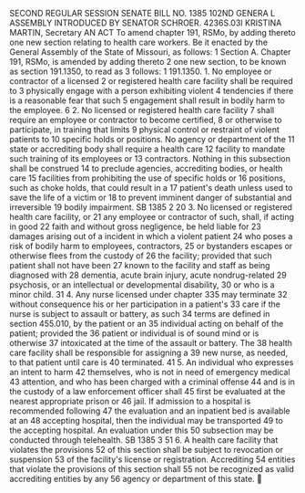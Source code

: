 SECOND REGULAR SESSION
SENATE BILL NO. 1385
102ND GENERA L ASSEMBLY
INTRODUCED BY SENATOR SCHROER.
4236S.03I KRISTINA MARTIN, Secretary
AN ACT
To amend chapter 191, RSMo, by adding thereto one new section relating to health care workers.
Be it enacted by the General Assembly of the State of Missouri, as follows:
1 Section A. Chapter 191, RSMo, is amended by adding thereto
2 one new section, to be known as section 191.1350, to read as
3 follows:
1 191.1350. 1. No employee or contractor of a licensed
2 or registered health care facility shall be required to
3 physically engage with a person exhibiting violent
4 tendencies if there is a reasonable fear that such
5 engagement shall result in bodily harm to the employee.
6 2. No licensed or registered health care facility
7 shall require an employee or contractor to become certified,
8 or otherwise to participate, in training that limits
9 physical control or restraint of violent patients to
10 specific holds or positions. No agency or department of the
11 state or accrediting body shall require a health care
12 facility to mandate such training of its employees or
13 contractors. Nothing in this subsection shall be construed
14 to preclude agencies, accrediting bodies, or health care
15 facilities from prohibiting the use of specific holds or
16 positions, such as choke holds, that could result in a
17 patient's death unless used to save the life of a victim or
18 to prevent imminent danger of substantial and irreversible
19 bodily impairment.
SB 1385 2
20 3. No licensed or registered health care facility, or
21 any employee or contractor of such, shall, if acting in good
22 faith and without gross negligence, be held liable for
23 damages arising out of a incident in which a violent patient
24 who poses a risk of bodily harm to employees, contractors,
25 or bystanders escapes or otherwise flees from the custody of
26 the facility; provided that such patient shall not have been
27 known to the facility and staff as being diagnosed with
28 dementia, acute brain injury, acute nondrug-related
29 psychosis, or an intellectual or developmental disability,
30 or who is a minor child.
31 4. Any nurse licensed under chapter 335 may terminate
32 without consequence his or her participation in a patient's
33 care if the nurse is subject to assault or battery, as such
34 terms are defined in section 455.010, by the patient or an
35 individual acting on behalf of the patient; provided the
36 patient or individual is of sound mind or is otherwise
37 intoxicated at the time of the assault or battery. The
38 health care facility shall be responsible for assigning a
39 new nurse, as needed, to that patient until care is
40 terminated.
41 5. An individual who expresses an intent to harm
42 themselves, who is not in need of emergency medical
43 attention, and who has been charged with a criminal offense
44 and is in the custody of a law enforcement officer shall
45 first be evaluated at the nearest appropriate prison or
46 jail. If admission to a hospital is recommended following
47 the evaluation and an inpatient bed is available at an
48 accepting hospital, then the individual may be transported
49 to the accepting hospital. An evaluation under this
50 subsection may be conducted through telehealth.
SB 1385 3
51 6. A health care facility that violates the provisions
52 of this section shall be subject to revocation or suspension
53 of the facility's license or registration. Accrediting
54 entities that violate the provisions of this section shall
55 not be recognized as valid accrediting entities by any
56 agency or department of this state.
